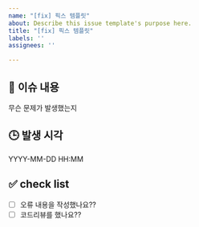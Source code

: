 ```yaml
---
name: "[fix] 픽스 템플릿"
about: Describe this issue template's purpose here.
title: "[fix] 픽스 템플릿"
labels: ''
assignees: ''

---
```


## 🚨 이슈 내용 
무슨 문제가 발생했는지 

## 🕒 발생 시각
YYYY-MM-DD HH:MM

## ✅ check list
- [ ] 오류 내용을 작성했나요??
- [ ] 코드리뷰를 했나요??
